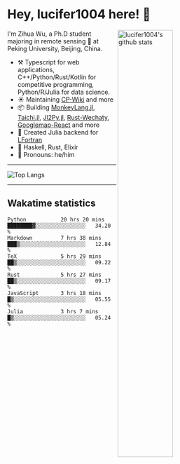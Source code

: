 # Hey, lucifer1004 here! :wave:

<img width="50%" align="right" alt="lucifer1004's github stats" src="https://github-readme-stats.vercel.app/api?username=lucifer1004&show_icons=true">

I'm Zihua Wu, a Ph.D student majoring in remote sensing :satellite: at Peking University, Beijing, China.

- :hammer_and_pick: Typescript for web applications, C++/Python/Rust/Kotlin for competitive programming, Python/R/Julia for data science.
- :sunny: Maintaining [CP-Wiki](https://cp-wiki.vercel.app) and more 
- :package: Building [MonkeyLang.jl](https://github.com/lucifer1004/MonkeyLang.jl), [Taichi.jl](https://github.com/lucifer1004/Taichi.jl), [Jl2Py.jl](https://github.com/lucifer1004/Jl2Py.jl), [Rust-Wechaty](https://github.com/wechaty/rust-wechaty), [Googlemap-React](https://github.com/googlemap-react/googlemap-react) and more
- :sparkler: Created Julia backend for [LFortran](https://github.com/lfortran/lfortran)
- :seedling: Haskell, Rust, Elixir
- :man: Pronouns: he/him

---

![Top Langs](https://github-readme-stats.vercel.app/api/top-langs/?username=lucifer1004&layout=compact)

---

## Wakatime statistics

<!--START_SECTION:waka-->

```text
Python           20 hrs 20 mins  ████████▓░░░░░░░░░░░░░░░░   34.20 %
Markdown         7 hrs 38 mins   ███▒░░░░░░░░░░░░░░░░░░░░░   12.84 %
TeX              5 hrs 29 mins   ██▒░░░░░░░░░░░░░░░░░░░░░░   09.22 %
Rust             5 hrs 27 mins   ██▒░░░░░░░░░░░░░░░░░░░░░░   09.17 %
JavaScript       3 hrs 18 mins   █▒░░░░░░░░░░░░░░░░░░░░░░░   05.55 %
Julia            3 hrs 7 mins    █▒░░░░░░░░░░░░░░░░░░░░░░░   05.24 %
```

<!--END_SECTION:waka-->
